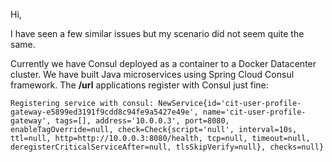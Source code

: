 
Hi,

I have seen a few similar issues but my scenario did not seem quite the same.

Currently we have Consul deployed as a container to a Docker Datacenter cluster.  We have built Java microservices using Spring Cloud Consul framework.  The **/url** applications register with Consul just fine:

`Registering service with consul: NewService{id='cit-user-profile-gateway-e5899ed3191f9cdd8c94fe9a5427e49e', name='cit-user-profile-gateway', tags=[], address='10.0.0.3', port=8080, enableTagOverride=null, check=Check{script='null', interval=10s, ttl=null, http=http://10.0.0.3:8080/health, tcp=null, timeout=null, deregisterCriticalServiceAfter=null, tlsSkipVerify=null}, checks=null}`
